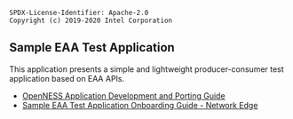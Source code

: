```text
SPDX-License-Identifier: Apache-2.0
Copyright (c) 2019-2020 Intel Corporation
```

## Sample EAA Test Application

This application presents a simple and lightweight producer-consumer test application based on EAA APIs.

- [OpenNESS Application Development and Porting Guide](https://github.com/open-ness/specs/blob/master/doc/applications/openness_appguide.md)
- [Sample EAA Test Application Onboarding Guide - Network Edge](https://github.com/open-ness/specs/blob/master/doc/applications-onboard/network-edge-applications-onboarding.md#onboarding-sample-application)

